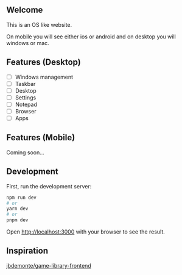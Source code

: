 ## Welcome
This is an OS like website.

On mobile you will see either ios or android and on desktop you will windows or mac.

## Features (Desktop)
- [ ] Windows management
- [ ] Taskbar
- [ ] Desktop
- [ ] Settings
- [ ] Notepad
- [ ] Browser
- [ ] Apps

## Features (Mobile)
Coming soon...

## Development

First, run the development server:

```bash
npm run dev
# or
yarn dev
# or
pnpm dev
```

Open [http://localhost:3000](http://localhost:3000) with your browser to see the result.

## Inspiration

[jbdemonte/game-library-frontend](https://github.com/jbdemonte/game-library-frontend)
